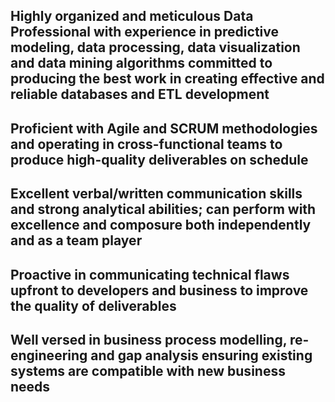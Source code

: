 ## Highly organized and meticulous Data Professional with experience in predictive modeling, data processing, data visualization and data mining algorithms committed to producing the best work in creating effective and reliable databases and ETL development
## Proficient with Agile and SCRUM methodologies and operating in cross-functional teams to produce high-quality deliverables on schedule
## Excellent verbal/written communication skills and strong analytical abilities; can perform with excellence and composure both independently and as a team player
## Proactive in communicating technical flaws upfront to developers and business to improve the quality of deliverables
## Well versed in business process modelling, re-engineering and gap analysis ensuring existing systems are compatible with new business needs
